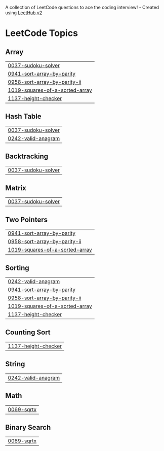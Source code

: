 A collection of LeetCode questions to ace the coding interview! - Created using [LeetHub v2](https://github.com/arunbhardwaj/LeetHub-2.0)
<!---LeetCode Topics Start-->
# LeetCode Topics
## Array
|  |
| ------- |
| [0037-sudoku-solver](https://github.com/Varshit2448/Leetcode/tree/master/0037-sudoku-solver) |
| [0941-sort-array-by-parity](https://github.com/Varshit2448/Leetcode/tree/master/0941-sort-array-by-parity) |
| [0958-sort-array-by-parity-ii](https://github.com/Varshit2448/Leetcode/tree/master/0958-sort-array-by-parity-ii) |
| [1019-squares-of-a-sorted-array](https://github.com/Varshit2448/Leetcode/tree/master/1019-squares-of-a-sorted-array) |
| [1137-height-checker](https://github.com/Varshit2448/Leetcode/tree/master/1137-height-checker) |
## Hash Table
|  |
| ------- |
| [0037-sudoku-solver](https://github.com/Varshit2448/Leetcode/tree/master/0037-sudoku-solver) |
| [0242-valid-anagram](https://github.com/Varshit2448/Leetcode/tree/master/0242-valid-anagram) |
## Backtracking
|  |
| ------- |
| [0037-sudoku-solver](https://github.com/Varshit2448/Leetcode/tree/master/0037-sudoku-solver) |
## Matrix
|  |
| ------- |
| [0037-sudoku-solver](https://github.com/Varshit2448/Leetcode/tree/master/0037-sudoku-solver) |
## Two Pointers
|  |
| ------- |
| [0941-sort-array-by-parity](https://github.com/Varshit2448/Leetcode/tree/master/0941-sort-array-by-parity) |
| [0958-sort-array-by-parity-ii](https://github.com/Varshit2448/Leetcode/tree/master/0958-sort-array-by-parity-ii) |
| [1019-squares-of-a-sorted-array](https://github.com/Varshit2448/Leetcode/tree/master/1019-squares-of-a-sorted-array) |
## Sorting
|  |
| ------- |
| [0242-valid-anagram](https://github.com/Varshit2448/Leetcode/tree/master/0242-valid-anagram) |
| [0941-sort-array-by-parity](https://github.com/Varshit2448/Leetcode/tree/master/0941-sort-array-by-parity) |
| [0958-sort-array-by-parity-ii](https://github.com/Varshit2448/Leetcode/tree/master/0958-sort-array-by-parity-ii) |
| [1019-squares-of-a-sorted-array](https://github.com/Varshit2448/Leetcode/tree/master/1019-squares-of-a-sorted-array) |
| [1137-height-checker](https://github.com/Varshit2448/Leetcode/tree/master/1137-height-checker) |
## Counting Sort
|  |
| ------- |
| [1137-height-checker](https://github.com/Varshit2448/Leetcode/tree/master/1137-height-checker) |
## String
|  |
| ------- |
| [0242-valid-anagram](https://github.com/Varshit2448/Leetcode/tree/master/0242-valid-anagram) |
## Math
|  |
| ------- |
| [0069-sqrtx](https://github.com/Varshit2448/Leetcode/tree/master/0069-sqrtx) |
## Binary Search
|  |
| ------- |
| [0069-sqrtx](https://github.com/Varshit2448/Leetcode/tree/master/0069-sqrtx) |
<!---LeetCode Topics End-->